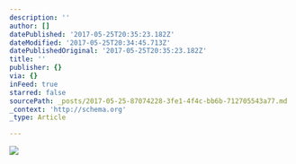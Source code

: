 ```yaml
---
description: ''
author: []
datePublished: '2017-05-25T20:35:23.182Z'
dateModified: '2017-05-25T20:34:45.713Z'
datePublishedOriginal: '2017-05-25T20:35:23.182Z'
title: ''
publisher: {}
via: {}
inFeed: true
starred: false
sourcePath: _posts/2017-05-25-87074228-3fe1-4f4c-bb6b-712705543a77.md
_context: 'http://schema.org'
_type: Article

---
```

![](https://the-grid-user-content.s3-us-west-2.amazonaws.com/f976e3b2-6a75-47a1-8a85-5e58fc8110ca.jpg)